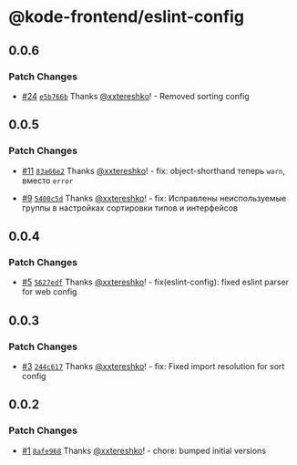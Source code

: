 # @kode-frontend/eslint-config

## 0.0.6

### Patch Changes

- [#24](https://github.com/appKODE/frontend-depend/pull/24) [`e5b766b`](https://github.com/appKODE/frontend-depend/commit/e5b766bbf01076ae2e5af31a241552a2bc4ff815) Thanks [@xxtereshko](https://github.com/xxtereshko)! - Removed sorting config

## 0.0.5

### Patch Changes

- [#11](https://github.com/appKODE/frontend-depend/pull/11) [`83a66e2`](https://github.com/appKODE/frontend-depend/commit/83a66e2e8fea394fa619af5086040f7aa1826522) Thanks [@xxtereshko](https://github.com/xxtereshko)! - fix: object-shorthand теперь `warn`, вместо `error`

- [#9](https://github.com/appKODE/frontend-depend/pull/9) [`5400c5d`](https://github.com/appKODE/frontend-depend/commit/5400c5dd22638ca269020988e7005331a016af10) Thanks [@xxtereshko](https://github.com/xxtereshko)! - fix: Исправлены неиспользуемые группы в настройках сортировки типов и интерфейсов

## 0.0.4

### Patch Changes

- [#5](https://github.com/appKODE/frontend-depend/pull/5) [`5627edf`](https://github.com/appKODE/frontend-depend/commit/5627edfba1e8316116b315be4409d3910e806cf0) Thanks [@xxtereshko](https://github.com/xxtereshko)! - fix(eslint-config): fixed eslint parser for web config

## 0.0.3

### Patch Changes

- [#3](https://github.com/appKODE/frontend-depend/pull/3) [`244c617`](https://github.com/appKODE/frontend-depend/commit/244c6173afde27a1030bc2b69d3d7bbc462335d4) Thanks [@xxtereshko](https://github.com/xxtereshko)! - fix: Fixed import resolution for sort config

## 0.0.2

### Patch Changes

- [#1](https://github.com/appKODE/frontend-depend/pull/1) [`8afe968`](https://github.com/appKODE/frontend-depend/commit/8afe968152c3eaf1d2f42dfb34260c6c227a3d0f) Thanks [@xxtereshko](https://github.com/xxtereshko)! - chore: bumped initial versions
